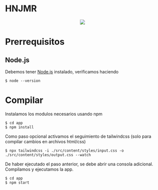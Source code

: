 # HNJMR

<p align="center">
  <img src="https://i.imgur.com/PJcHBQx.jpeg" >
</p>

# Prerrequisitos
## Node.js

Debemos tener [Node.js](https://nodejs.org/en/) instalado, verificamos haciendo

    $ node --version

# Compilar

Instalamos los modulos necesarios usando npm

    $ cd app
    $ npm install 

Como paso opcional activamos el seguimiento de tailwindcss (solo para compilar cambios en archivos html/css)

    $ npx tailwindcss -i ./src/content/styles/input.css -o ./src/content/styles/output.css --watch 

De haber ejecutado el paso anterior, se debe abrir una consola adicional.
Compilamos y ejecutamos la app. 

    $ cd app
    $ npm start

